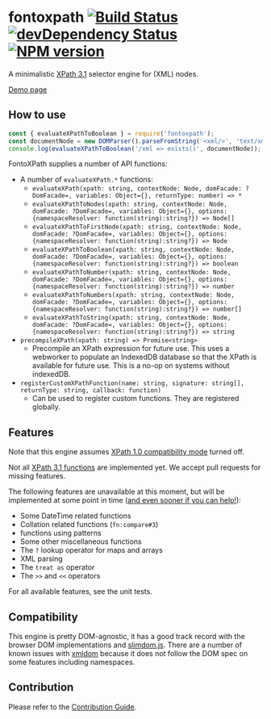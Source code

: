 # fontoxpath [![Build Status](https://travis-ci.org/FontoXML/fontoxpath.svg?branch=master)](https://travis-ci.org/FontoXML/fontoxpath) [![devDependency Status](https://david-dm.org/FontoXML/fontoxpath/dev-status.svg)](https://david-dm.org/FontoXML/fontoxpath#info=devDependencies) [![NPM version](https://badge.fury.io/js/fontoxpath.svg)](http://badge.fury.io/js/fontoxpath)

A minimalistic [XPath 3.1](https://www.w3.org/TR/xpath-31/) selector engine for (XML) nodes.

[Demo page](http://xpath.labs.fontoxml.com)

## How to use

```JavaScript
const { evaluateXPathToBoolean } = require('fontoxpath');
const documentNode = new DOMParser().parseFromString('<xml/>', 'text/xml');
console.log(evaluateXPathToBoolean('/xml => exists()', documentNode)); // => true
```

FontoXPath supplies a number of API functions:

* A number of `evaluateXPath.*` functions:
  * `evaluateXPath(xpath: string, contextNode: Node, domFacade: ?DomFacade=, variables: Object={},
    returnType: number) => *`
  * `evaluateXPathToNodes(xpath: string, contextNode: Node, domFacade: ?DomFacade=, variables:
    Object={}, options: {namespaceResolver: function(string):string?}) => Node[]`
  * `evaluateXPathToFirstNode(xpath: string, contextNode: Node, domFacade: ?DomFacade=, variables:
    Object={}, options: {namespaceResolver: function(string):string?}) => Node`
  * `evaluateXPathToBoolean(xpath: string, contextNode: Node, domFacade: ?DomFacade=, variables:
    Object={}, options: {namespaceResolver: function(string):string?}) => boolean`
  * `evaluateXPathToNumber(xpath: string, contextNode: Node, domFacade: ?DomFacade=, variables:
    Object={}, options: {namespaceResolver: function(string):string?}) => number`
  * `evaluateXPathToNumbers(xpath: string, contextNode: Node, domFacade: ?DomFacade=, variables:
    Object={}, options: {namespaceResolver: function(string):string?}) => number[]`
  * `evaluateXPathToString(xpath: string, contextNode: Node, domFacade: ?DomFacade=, variables:
    Object={}, options: {namespaceResolver: function(string):string?}) => string`
* `precompileXPath(xpath: string) => Promise<string>`
  * Precompile an XPath expression for future use. This uses a webworker to populate an IndexedDB
    database so that the XPath is available for future use. This is a no-op on systems without
    indexedDB.
* `registerCustomXPathFunction(name: string, signature: string[], returnType: string, callback:
  function)`
  * Can be used to register custom functions. They are registered globally.

## Features

Note that this engine assumes [XPath 1.0 compatibility
mode](https://www.w3.org/TR/xpath-31/#id-backwards-compatibility) turned off.

Not all [XPath 3.1 functions](https://www.w3.org/TR/xpath-functions-31/) are implemented yet. We
accept pull requests for missing features.

The following features are unavailable at this moment, but will be implemented at some point in time ([and even
sooner if you can help!](./CONTRIBUTING.md)):

* Some DateTime related functions
* Collation related functions (`fn:compare#3`)
* functions using patterns
* Some other miscellaneous functions
* The `?` lookup operator for maps and arrays
* XML parsing
* The `treat as` operator
* The `>>` and `<<` operators

For all available features, see the unit tests.

## Compatibility

This engine is pretty DOM-agnostic, it has a good track record with the browser DOM implementations
and [slimdom.js](https://github.com/bwrrp/slimdom.js). There are a number of known issues with
[xmldom](https://github.com/jindw/xmldom) because it does not follow the DOM spec on some features
including namespaces.

## Contribution

Please refer to the [Contribution Guide](./CONTRIBUTING.md).

